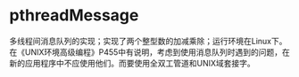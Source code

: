 # pthreadMessage
多线程间消息队列的实现；实现了两个整型数的加减乘除；运行环境在Linux下。
在《UNIX环境高级编程》P455中有说明，考虑到使用消息队列时遇到的问题，在新的应用程序中不应使用他们。而要使用全双工管道和UNIX域套接字。
